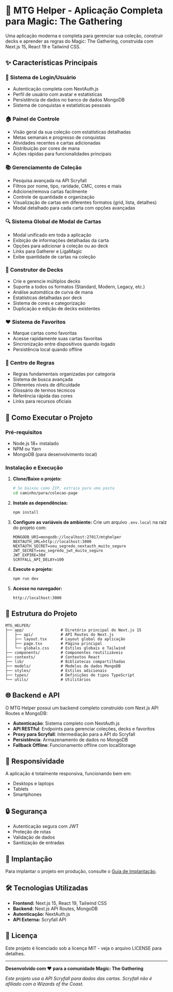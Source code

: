# 🎯 MTG Helper - Aplicação Completa para Magic: The Gathering

Uma aplicação moderna e completa para gerenciar sua coleção, construir decks e aprender as regras do Magic: The Gathering, construída com Next.js 15, React 19 e Tailwind CSS.

## ✨ Características Principais

### 👤 **Sistema de Login/Usuário**
- Autenticação completa com NextAuth.js
- Perfil de usuário com avatar e estatísticas
- Persistência de dados no banco de dados MongoDB
- Sistema de conquistas e estatísticas pessoais

### 🏠 **Painel de Controle**
- Visão geral da sua coleção com estatísticas detalhadas
- Metas semanais e progresso de conquistas
- Atividades recentes e cartas adicionadas
- Distribuição por cores de mana
- Ações rápidas para funcionalidades principais

### 📚 **Gerenciamento de Coleção**
- Pesquisa avançada na API Scryfall
- Filtros por nome, tipo, raridade, CMC, cores e mais
- Adicione/remova cartas facilmente
- Controle de quantidade e organização
- Visualização de cartas em diferentes formatos (grid, lista, detalhes)
- Modal detalhado para cada carta com opções avançadas

### 🔍 **Sistema Global de Modal de Cartas**
- Modal unificado em toda a aplicação
- Exibição de informações detalhadas da carta
- Opções para adicionar à coleção ou ao deck
- Links para Gatherer e LigaMagic
- Exibe quantidade de cartas na coleção

### 🔨 **Construtor de Decks**
- Crie e gerencie múltiplos decks
- Suporte a todos os formatos (Standard, Modern, Legacy, etc.)
- Análise automática de curva de mana
- Estatísticas detalhadas por deck
- Sistema de cores e categorização
- Duplicação e edição de decks existentes

### ❤️ **Sistema de Favoritos**
- Marque cartas como favoritas
- Acesse rapidamente suas cartas favoritas
- Sincronização entre dispositivos quando logado
- Persistência local quando offline

### 📖 **Centro de Regras**
- Regras fundamentais organizadas por categoria
- Sistema de busca avançada
- Diferentes níveis de dificuldade
- Glossário de termos técnicos
- Referência rápida das cores
- Links para recursos oficiais

## 🚀 Como Executar o Projeto

### Pré-requisitos
- Node.js 18+ instalado
- NPM ou Yarn
- MongoDB (para desenvolvimento local)

### Instalação e Execução

1. **Clone/Baixe o projeto:**
   ```bash
   # Se baixou como ZIP, extraia para uma pasta
   cd caminho/para/colecao-page
   ```

2. **Instale as dependências:**
   ```bash
   npm install
   ```

3. **Configure as variáveis de ambiente:**
   Crie um arquivo `.env.local` na raiz do projeto com:
   ```
   MONGODB_URI=mongodb://localhost:27017/mtghelper
   NEXTAUTH_URL=http://localhost:3000
   NEXTAUTH_SECRET=seu_segredo_nextauth_muito_seguro
   JWT_SECRET=seu_segredo_jwt_muito_seguro
   JWT_EXPIRE=30d
   SCRYFALL_API_DELAY=100
   ```

4. **Execute o projeto:**
   ```bash
   npm run dev
   ```

5. **Acesse no navegador:**
   ```
   http://localhost:3000
   ```

## 📁 Estrutura do Projeto

```
MTG_HELPER/
├── app/                # Diretório principal do Next.js 15
│   ├── api/            # API Routes do Next.js
│   ├── layout.tsx      # Layout global da aplicação
│   ├── page.tsx        # Página principal
│   └── globals.css     # Estilos globais e Tailwind
├── components/         # Componentes reutilizáveis
├── contexts/           # Contextos React
├── lib/                # Bibliotecas compartilhadas
├── models/             # Modelos de dados MongoDB
├── styles/             # Estilos adicionais
├── types/              # Definições de tipos TypeScript
└── utils/              # Utilitários
```

## 🌐 Backend e API

O MTG Helper possui um backend completo construído com Next.js API Routes e MongoDB:

- **Autenticação**: Sistema completo com NextAuth.js
- **API RESTful**: Endpoints para gerenciar coleções, decks e favoritos
- **Proxy para Scryfall**: Intermediação para a API do Scryfall
- **Persistência**: Armazenamento de dados no MongoDB
- **Fallback Offline**: Funcionamento offline com localStorage

## 📱 Responsividade

A aplicação é totalmente responsiva, funcionando bem em:
- Desktops e laptops
- Tablets
- Smartphones

## 🔒 Segurança

- Autenticação segura com JWT
- Proteção de rotas
- Validação de dados
- Sanitização de entradas

## 🚀 Implantação

Para implantar o projeto em produção, consulte o [Guia de Implantação](./deployment-guide.md).

## 🛠️ Tecnologias Utilizadas

- **Frontend:** Next.js 15, React 19, Tailwind CSS
- **Backend:** Next.js API Routes, MongoDB
- **Autenticação:** NextAuth.js
- **API Externa:** Scryfall API

## 📄 Licença

Este projeto é licenciado sob a licença MIT - veja o arquivo LICENSE para detalhes.

---

**Desenvolvido com ❤️ para a comunidade Magic: The Gathering**

*Este projeto usa a API Scryfall para dados das cartas. Scryfall não é afiliado com a Wizards of the Coast.*